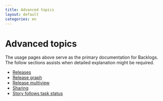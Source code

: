 ```yaml
---
title: Advanced topics
layout: default
categories: en
---
```

[story_follows]: /topics/story_follows_task.html
[sharing]: /topics/sharing.html
[releases]: /topics/releases.html
[release_graph]: /topics/release_graph.html
[release_multiview]: /topics/release_multiview.html

# Advanced topics

The usage pages above serve as the primary documentation for Backlogs. The follow sections assists when detailed explanation might be required.

* [Releases][releases]  
* [Release graph][release_graph]
* [Release multiview][release_multiview]
* [Sharing][sharing]
* [Story follows task status][story_follows]




